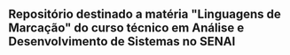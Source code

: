 ## Repositório destinado a matéria "Linguagens de Marcação" do curso técnico em Análise e Desenvolvimento de Sistemas no SENAI
